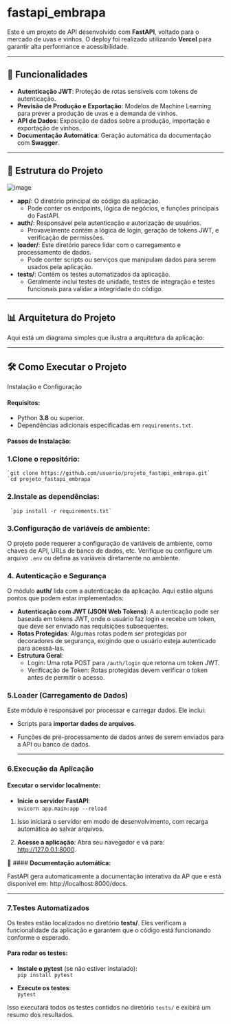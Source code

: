 # fastapi_embrapa

Este é um projeto de API desenvolvido com **FastAPI**, voltado para o mercado de uvas e vinhos. O deploy foi realizado utilizando **Vercel** para garantir alta performance e acessibilidade.

---

## 🚀 Funcionalidades

- **Autenticação JWT**: Proteção de rotas sensíveis com tokens de autenticação.
- **Previsão de Produção e Exportação**: Modelos de Machine Learning para prever a produção de uvas e a demanda de vinhos.
- **API de Dados**: Exposição de dados sobre a produção, importação e exportação de vinhos.
- **Documentação Automática**: Geração automática da documentação com **Swagger**.

---

## 📁 Estrutura do Projeto
![image](https://github.com/user-attachments/assets/ffe122de-07a8-49c0-af88-09cc6bbad037)


* **app/**: O diretório principal do código da aplicação.  
  * Pode conter os endpoints, lógica de negócios, e funções principais do FastAPI.  
* **auth/**: Responsável pela autenticação e autorização de usuários.  
  * Provavelmente contém a lógica de login, geração de tokens JWT, e verificação de permissões.  
* **loader/**: Este diretório parece lidar com o carregamento e processamento de dados.  
  * Pode conter scripts ou serviços que manipulam dados para serem usados pela aplicação.  
* **tests/**: Contém os testes automatizados da aplicação.  
  * Geralmente inclui testes de unidade, testes de integração e testes funcionais para validar a integridade do código.


---

## 📊 Arquitetura do Projeto

Aqui está um diagrama simples que ilustra a arquitetura da aplicação:



---

## 🛠️ Como Executar o Projeto

 Instalação e Configuração

#### **Requisitos:**

* Python **3.8** ou superior.  
* Dependências adicionais especificadas em `requirements.txt`.

#### **Passos de Instalação:**
### **1.Clone o repositório**:  
  
    `git clone https://github.com/usuario/projeto_fastapi_embrapa.git`  
    `cd projeto_fastapi_embrapa`
     
### **2.Instale as dependências**:  
      
     `pip install -r requirements.txt`  
 
### **3.Configuração de variáveis de ambiente**:
O projeto pode requerer a configuração de variáveis de ambiente, como chaves de API, URLs de banco de dados, etc. 
Verifique ou configure um arquivo `.env` ou defina as variáveis diretamente no ambiente.


### **4. Autenticação e Segurança**

O módulo **auth/** lida com a autenticação da aplicação. Aqui estão alguns pontos que podem estar implementados:

* **Autenticação com JWT (JSON Web Tokens)**: A autenticação pode ser baseada em tokens JWT, onde o usuário faz login e recebe um token, que deve ser enviado nas requisições subsequentes.  
* **Rotas Protegidas**: Algumas rotas podem ser protegidas por decoradores de segurança, exigindo que o usuário esteja autenticado para acessá-las.  
* **Estrutura Geral**:  
  * Login: Uma rota POST para `/auth/login` que retorna um token JWT.   
  * Verificação de Token:
    Rotas protegidas devem verificar o token antes de permitir o acesso.  
  

### **5.Loader (Carregamento de Dados)**

Este módulo é responsável por processar e carregar dados. Ele inclui:

* Scripts para **importar dados de arquivos**.  
* Funções de pré-processamento de dados antes de serem enviados para a API ou banco de dados.

  ---

### **6.Execução da Aplicação**

  #### **Executar o servidor localmente:**

  * **Inicie o servidor FastAPI**:   
    `uvicorn app.main:app --reload`
    
1. Isso iniciará o servidor em modo de desenvolvimento, com recarga automática ao salvar arquivos.
   
3. **Acesse a aplicação**: Abra seu navegador e vá para: http://127.0.0.1:8000.

  📖 #### **Documentação automática:**

FastAPI gera automaticamente a documentação interativa da AP que e está disponível em:
http://localhost:8000/docs.


  ---

  ### **7.Testes Automatizados**

Os testes estão localizados no diretório **tests/**. Eles verificam a funcionalidade da aplicação e garantem que o código está funcionando conforme o esperado.

#### **Para rodar os testes:**

* **Instale o pytest** (se não estiver instalado):  
  `pip install pytest`
     
* **Execute os testes**:  
     `pytest`  


Isso executará todos os testes contidos no diretório `tests/` e exibirá um resumo dos resultados.
